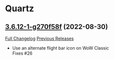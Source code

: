 # Quartz

## [3.6.12-1-g270f58f](https://github.com/Nevcairiel/Quartz/tree/270f58f44523efea3095b4f95aa256f8e9824709) (2022-08-30)
[Full Changelog](https://github.com/Nevcairiel/Quartz/compare/3.6.12...270f58f44523efea3095b4f95aa256f8e9824709) [Previous Releases](https://github.com/Nevcairiel/Quartz/releases)

- Use an alternate flight bar icon on WoW Classic  
    Fixes #26  

